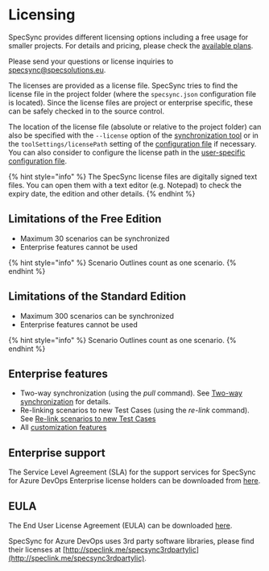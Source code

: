 # Licensing

SpecSync provides different licensing options including a free usage for smaller projects. For details and pricing, please check the [available plans](http://speclink.me/specsyncplans).

Please send your questions or license inquiries to [specsync@specsolutions.eu](mailto:specsync@specsolutions.eu).

The licenses are provided as a license file. SpecSync tries to find the license file in the project folder \(where the `specsync.json` configuration file is located\). Since the license files are project or enterprise specific, these can be safely checked in to the source control.

The location of the license file \(absolute or relative to the project folder\) can also be specified with the `--license` option of the [synchronization tool](reference/command-line-reference/) or in the `toolSettings/licensePath` setting of the [configuration file](reference/configuration/configuration-toolsettings.md) if necessary. You can also consider to configure the license path in the [user-specific configuration file](features/general-features/hierarchical-configuration-files.md#user-specific-configuration-files).

{% hint style="info" %}
The SpecSync license files are digitally signed text files. You can open them with a text editor \(e.g. Notepad\) to check the expiry date, the edition and other details.
{% endhint %}

## Limitations of the Free Edition

* Maximum 30 scenarios can be synchronized
* Enterprise features cannot be used

{% hint style="info" %}
Scenario Outlines count as one scenario.
{% endhint %}

## Limitations of the Standard Edition

* Maximum 300 scenarios can be synchronized
* Enterprise features cannot be used

{% hint style="info" %}
Scenario Outlines count as one scenario.
{% endhint %}

## Enterprise features

* Two-way synchronization \(using the *pull* command\). See [Two-way synchronization](features/pull-features/two-way-synchronization.md) for details.
* Re-linking scenarios to new Test Cases \(using the *re-link* command\). See [Re-link scenarios to new Test Cases](features/common-synchronization-features/re-link-scenarios.md) 
* All [customization features](features/customizations.md)

## Enterprise support

The Service Level Agreement \(SLA\) for the support services for SpecSync for Azure DevOps Enterprise license holders can be downloaded from [here](https://www.specsolutions.eu/media/specsync/SpecSync-Enterprise-Support-SLA.pdf).

## EULA

The End User License Agreement (EULA) can be downloaded [here](https://www.specsolutions.eu/media/specsync/EULA-SpecSync.pdf).

SpecSync for Azure DevOps uses 3rd party software libraries, please find their licenses at [http://speclink.me/specsync3rdpartylic](http://speclink.me/specsync3rdpartylic).

